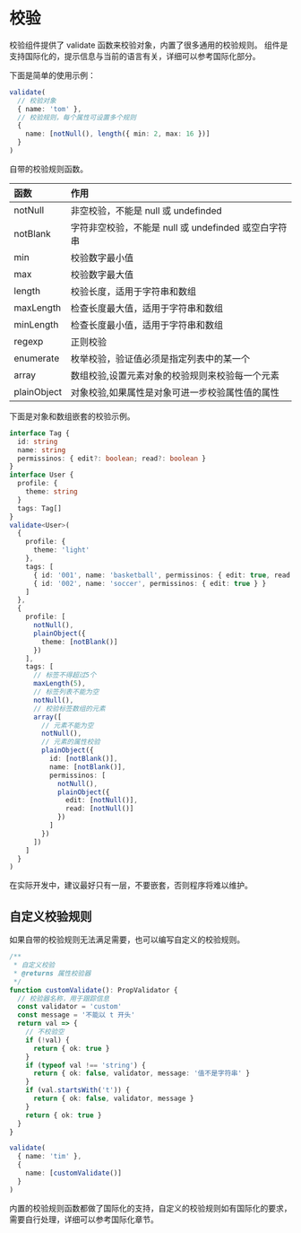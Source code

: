 # 校验

校验组件提供了 validate 函数来校验对象，内置了很多通用的校验规则。
组件是支持国际化的，提示信息与当前的语言有关，详细可以参考国际化部分。

下面是简单的使用示例：

```ts
validate(
  // 校验对象
  { name: 'tom' },
  // 校验规则，每个属性可设置多个规则
  {
    name: [notNull(), length({ min: 2, max: 16 })]
  }
)
```

自带的校验规则函数。

| 函数        | 作用                                                 |
| :---------- | :--------------------------------------------------- |
| notNull     | 非空校验，不能是 null 或 undefinded                  |
| notBlank    | 字符非空校验，不能是 null 或 undefinded 或空白字符串 |
| min         | 校验数字最小值                                       |
| max         | 校验数字最大值                                       |
| length      | 校验长度，适用于字符串和数组                         |
| maxLength   | 检查长度最大值，适用于字符串和数组                   |
| minLength   | 检查长度最小值，适用于字符串和数组                   |
| regexp      | 正则校验                                             |
| enumerate   | 枚举校验，验证值必须是指定列表中的某一个             |
| array       | 数组校验,设置元素对象的校验规则来校验每一个元素      |
| plainObject | 对象校验,如果属性是对象可进一步校验属性值的属性      |

下面是对象和数组嵌套的校验示例。

```ts
interface Tag {
  id: string
  name: string
  permissinos: { edit?: boolean; read?: boolean }
}
interface User {
  profile: {
    theme: string
  }
  tags: Tag[]
}
validate<User>(
  {
    profile: {
      theme: 'light'
    },
    tags: [
      { id: '001', name: 'basketball', permissinos: { edit: true, read: true } },
      { id: '002', name: 'soccer', permissinos: { edit: true } }
    ]
  },
  {
    profile: [
      notNull(),
      plainObject({
        theme: [notBlank()]
      })
    ],
    tags: [
      // 标签不得超过5个
      maxLength(5),
      // 标签列表不能为空
      notNull(),
      // 校验标签数组的元素
      array([
        // 元素不能为空
        notNull(),
        // 元素的属性校验
        plainObject({
          id: [notBlank()],
          name: [notBlank()],
          permissinos: [
            notNull(),
            plainObject({
              edit: [notNull()],
              read: [notNull()]
            })
          ]
        })
      ])
    ]
  }
)
```

在实际开发中，建议最好只有一层，不要嵌套，否则程序将难以维护。

## 自定义校验规则

如果自带的校验规则无法满足需要，也可以编写自定义的校验规则。

```ts
/**
 * 自定义校验
 * @returns 属性校验器
 */
function customValidate(): PropValidator {
  // 校验器名称，用于跟踪信息
  const validator = 'custom'
  const message = '不能以 t 开头'
  return val => {
    // 不校验空
    if (!val) {
      return { ok: true }
    }
    if (typeof val !== 'string') {
      return { ok: false, validator, message: '值不是字符串' }
    }
    if (val.startsWith('t')) {
      return { ok: false, validator, message }
    }
    return { ok: true }
  }
}

validate(
  { name: 'tim' },
  {
    name: [customValidate()]
  }
)
```

内置的校验规则函数都做了国际化的支持，自定义的校验规则如有国际化的要求，需要自行处理，详细可以参考国际化章节。
